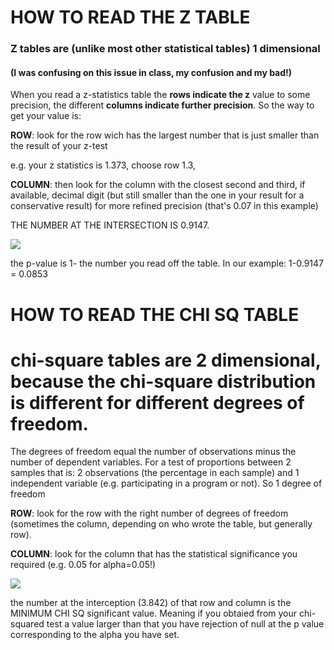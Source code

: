 
#  HOW TO READ THE Z TABLE

### Z tables are (unlike most other statistical tables) 1 dimensional 
#### (I was confusing on this issue in class, my confusion and my bad!) 

When you read a z-statistics table the **rows indicate the z** value to some precision, the different **columns indicate further precision**. So the way to get your value is: 

__ROW__: look for the row wich has the largest number that is just smaller than the result of your z-test

e.g. your z statistics is 1.373, choose row 1.3,

__COLUMN__: then look for the column with the closest second and third, if available, decimal digit (but still smaller than the one in your result for a conservative result) for more refined precision (that's  0.07 in this example) 

THE NUMBER AT THE INTERSECTION IS  0.9147.

![]('Normal01.jpg')

the p-value is  1- the number you read off the table. In our example: 1-0.9147 = 0.0853

 

#  HOW TO READ THE CHI SQ TABLE

# chi-square tables are 2 dimensional, because the chi-square distribution is different for different degrees of freedom.

The degrees of freedom  equal the number of observations minus the number of dependent variables. For a test of proportions between 2 samples that is: 2 observations (the percentage in each sample) and 1 independent variable (e.g. participating in a program or not). So 1 degree of freedom

__ROW__: look for the row with the right number of degrees of freedom (sometimes the column, depending on who wrote the table, but generally row).

__COLUMN__: look for the column that has the statistical significance you required (e.g. 0.05 for alpha=0.05!)

![]('chi-square-table.gif')

the number at the interception (3.842) of that row and column is the MINIMUM CHI SQ significant value. Meaning if you obtaied from your chi-squared test a value larger than that you have rejection of null at the p value corresponding to the alpha you have set.

